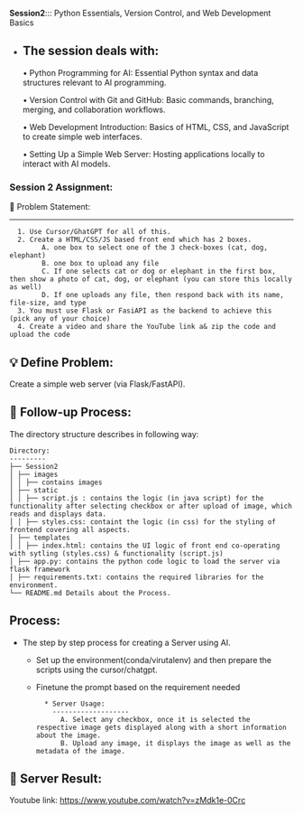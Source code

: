 **Session2**::: Python Essentials, Version Control, and Web Development Basics

* The session deals with:
  ----------------------

  • Python Programming for AI: Essential Python syntax and data structures relevant to AI programming.

  • Version Control with Git and GitHub: Basic commands, branching, merging, and collaboration workflows.

  • Web Development Introduction: Basics of HTML, CSS, and JavaScript to create simple web interfaces.
  
  • Setting Up a Simple Web Server: Hosting applications locally to interact with AI models.
  


### Session 2 Assignment: 

🔏 Problem Statement:

--------------------

      1. Use Cursor/GhatGPT for all of this. 
      2. Create a HTML/CSS/JS based front end which has 2 boxes.
            A. one box to select one of the 3 check-boxes (cat, dog, elephant)
            B. one box to upload any file
            C. If one selects cat or dog or elephant in the first box, then show a photo of cat, dog, or elephant (you can store this locally as well)
            D. If one uploads any file, then respond back with its name, file-size, and type
      3. You must use Flask or FasiAPI as the backend to achieve this (pick any of your choice)
      4. Create a video and share the YouTube link a& zip the code and upload the code
          

💡 Define Problem:
------------------
 Create a simple web server (via Flask/FastAPI).
 
🚦 Follow-up Process:
-----------------
 The directory structure describes in following way:

    Directory: 
    ---------
    ├── Session2
    │ ├── images
    │ │ ├── contains images
    │ ├── static
    │ │ ├── script.js : contains the logic (in java script) for the functionality after selecting checkbox or after upload of image, which reads and displays data.
    │ │ ├── styles.css: containt the logic (in css) for the styling of frontend covering all aspects.
    │ ├── templates
    │ │ ├── index.html: contains the UI logic of front end co-operating with sytling (styles.css) & functionality (script.js)
    │ ├── app.py: contains the python code logic to load the server via flask framework
    │ ├── requirements.txt: contains the required libraries for the environment.
    └── README.md Details about the Process.

  Process:
  -------
  * The step by step process for creating a Server using AI.
      * Set up the environment(conda/virutalenv) and then prepare the scripts using the cursor/chatgpt.
      * Finetune the prompt based on the requirement needed
        
              * Server Usage:
                -------------------
                  A. Select any checkbox, once it is selected the respective image gets displayed along with a short information about the image.
                  B. Upload any image, it displays the image as well as the metadata of the image.



💊 Server Result: 
--------------
 Youtube link: https://www.youtube.com/watch?v=zMdk1e-0Crc

